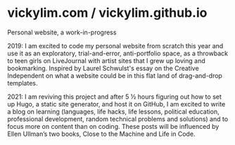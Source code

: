 # vickylim.com / vickylim.github.io
Personal website, a work-in-progress

2019: I am excited to code my personal website from scratch this year and use it as an exploratory, trial-and-error, anti-portfolio space, as a throwback to teen girls on LiveJournal with artist sites that I grew up loving and bookmarking. Inspired by Laurel Schwulst's essay on the Creative Independent on what a website could be in this flat land of drag-and-drop templates.

2021: I am reviving this project and after 5 ½ hours figuring out how to set up Hugo, a static site generator, and host it on GitHub, I am excited to write a blog on learning (languages, life hacks, life lessons, political education, professional development, random technical problems and solutions) and to focus more on content than on coding. These posts will be influenced by Ellen Ullman’s two books, Close to the Machine and Life in Code.
